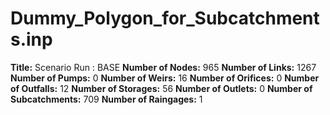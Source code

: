 # Dummy_Polygon_for_Subcatchments.inp
**Title:** Scenario Run :  BASE
**Number of Nodes:** 965
**Number of Links:** 1267
**Number of Pumps:** 0
**Number of Weirs:** 16
**Number of Orifices:** 0
**Number of Outfalls:** 12
**Number of Storages:** 56
**Number of Outlets:** 0
**Number of Subcatchments:** 709
**Number of Raingages:** 1
